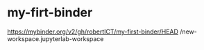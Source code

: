 # my-firt-binder
https://mybinder.org/v2/gh/robertICT/my-first-binder/HEAD
/new-workspace.jupyterlab-workspace


